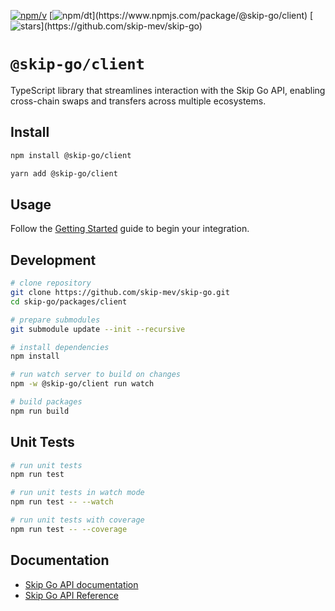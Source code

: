 [![npm/v](https://badgen.net/npm/v/@skip-go/client)](https://www.npmjs.com/package/@skip-go/client)
[![npm/dt](https://badgen.net/npm/dt/@skip-go/client?)](https://www.npmjs.com/package/@skip-go/client)
[![stars](https://badgen.net/github/stars/skip-mev/skip-go?)](https://github.com/skip-mev/skip-go)

# `@skip-go/client`

TypeScript library that streamlines interaction with the Skip Go API, enabling cross-chain swaps and transfers across multiple ecosystems.

## Install

```bash
npm install @skip-go/client
```

```bash
yarn add @skip-go/client
```

## Usage

Follow the [Getting Started](https://docs.skip.build/go/client/getting-started) guide to begin your integration.

## Development

```bash
# clone repository
git clone https://github.com/skip-mev/skip-go.git
cd skip-go/packages/client

# prepare submodules
git submodule update --init --recursive

# install dependencies
npm install

# run watch server to build on changes
npm -w @skip-go/client run watch

# build packages
npm run build
```


## Unit Tests

```bash
# run unit tests
npm run test

# run unit tests in watch mode
npm run test -- --watch

# run unit tests with coverage
npm run test -- --coverage
```

## Documentation

- [Skip Go API documentation](https://docs.skip.build/go)
- [Skip Go API Reference](https://docs.skip.build/go/api-reference/prod/info/get-v2infochains)

